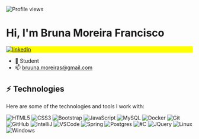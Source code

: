 <p align="left"> <img src="https://komarev.com/ghpvc/?username=BrunaMoreira&color=yellow" alt="Profile views" /> </p>
<h1 align="left">Hi, I'm Bruna Moreira Francisco</h1>

<p align="left" style="background:yellow">
<a href="https://www.linkedin.com/in/bruna-moreira-torres-francisco/" target="_blank">
<img align="center" src="https://img.shields.io/badge/BrunaMoreira-05122A?style=flat&logo=linkedin" alt="linkedin"/>
</a>
</p>

- 🔭 Student
- 📫 bruuna.moreiras@gmail.com

## ⚡ Technologies

Here are some of the technologies and tools I work with:

![HTML5](https://img.shields.io/badge/-HTML5-E34F26?style=flat-square&logo=html5&logoColor=white)
![CSS3](https://img.shields.io/badge/-CSS3-1572B6?style=flat-square&logo=css3)
![Bootstrap](https://img.shields.io/badge/-Bootstrap-563D7C?style=flat-square&logo=bootstrap)
![JavaScript](https://img.shields.io/badge/-JavaScript-black?style=flat-square&logo=javascript)
![MySQL](https://img.shields.io/badge/-MySQL-4479A1?style=flat-square&logo=mysql&logoColor=white)
![Docker](https://img.shields.io/badge/-Docker-2496ED?style=flat-square&logo=docker&logoColor=white)
![Git](https://img.shields.io/badge/-Git-black?style=flat-square&logo=git)
![GitHub](https://img.shields.io/badge/-GitHub-181717?style=flat-square&logo=github)
![IntelliJ](https://img.shields.io/badge/-IntelliJ%20IDEA-black?style=flat-square&logo=intellij-idea&logoColor=white)
![VSCode](https://img.shields.io/badge/-VSCode-007ACC?style=flat-square&logo=visual-studio-code&logoColor=white)
![Spring](https://img.shields.io/badge/Spring-6DB33F?style=for-the-badge&logo=spring&logoColor=white)
![Postgres](https://img.shields.io/badge/PostgreSQL-316192?style=flat-square&logo=postgresql&logoColor=white)
![#C](https://img.shields.io/badge/C%23-239120?style=flat-square&logo=c-sharp&logoColor=white)
![JQuery](https://img.shields.io/badge/jQuery-0769AD?style=flat-square&logo=jquery&logoColor=white)
![Linux](https://img.shields.io/badge/Linux-FCC624?style=flat-square&logo=linux&logoColor=black)
![Windows](https://img.shields.io/badge/Windows-0078D6?style=flat-square&logo=windows&logoColor=white)
